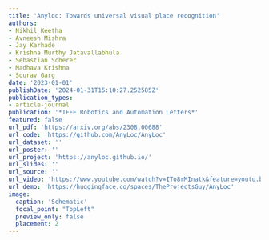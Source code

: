 ```yaml
---
title: 'Anyloc: Towards universal visual place recognition'
authors:
- Nikhil Keetha
- Avneesh Mishra
- Jay Karhade
- Krishna Murthy Jatavallabhula
- Sebastian Scherer
- Madhava Krishna
- Sourav Garg
date: '2023-01-01'
publishDate: '2024-01-31T15:10:27.252585Z'
publication_types:
- article-journal
publication: '*IEEE Robotics and Automation Letters*'
featured: false
url_pdf: 'https://arxiv.org/abs/2308.00688'
url_code: 'https://github.com/AnyLoc/AnyLoc'
url_dataset: ''
url_poster: ''
url_project: 'https://anyloc.github.io/'
url_slides: ''
url_source: ''
url_video: 'https://www.youtube.com/watch?v=ITo8rMInatk&feature=youtu.be'
url_demo: 'https://huggingface.co/spaces/TheProjectsGuy/AnyLoc'
image:
  caption: 'Schematic'
  focal_point: "TopLeft"
  preview_only: false
  placement: 2
---
```

